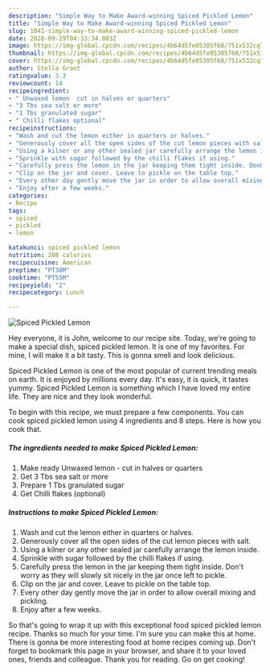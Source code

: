 ```yaml
---
description: "Simple Way to Make Award-winning Spiced Pickled Lemon"
title: "Simple Way to Make Award-winning Spiced Pickled Lemon"
slug: 1041-simple-way-to-make-award-winning-spiced-pickled-lemon
date: 2020-09-29T04:33:34.083Z
image: https://img-global.cpcdn.com/recipes/4b64d5fe05305f68/751x532cq70/spiced-pickled-lemon-recipe-main-photo.jpg
thumbnail: https://img-global.cpcdn.com/recipes/4b64d5fe05305f68/751x532cq70/spiced-pickled-lemon-recipe-main-photo.jpg
cover: https://img-global.cpcdn.com/recipes/4b64d5fe05305f68/751x532cq70/spiced-pickled-lemon-recipe-main-photo.jpg
author: Stella Grant
ratingvalue: 3.3
reviewcount: 14
recipeingredient:
- " Unwaxed lemon  cut in halves or quarters"
- "3 Tbs sea salt or more"
- "1 Tbs granulated sugar"
- " Chilli flakes optional"
recipeinstructions:
- "Wash and cut the lemon either in quarters or halves."
- "Generously cover all the open sides of the cut lemon pieces with salt."
- "Using a kilner or any other sealed jar carefully arrange the lemon inside."
- "Sprinkle with sugar followed by the chilli flakes if using."
- "Carefully press the lemon in the jar keeping them tight inside. Don&#39;t worry as they will slowly sit nicely in the jar once left to pickle."
- "Clip on the jar and cover. Leave to pickle on the table top."
- "Every other day gently move the jar in order to allow overall mixing and pickling."
- "Enjoy after a few weeks."
categories:
- Recipe
tags:
- spiced
- pickled
- lemon

katakunci: spiced pickled lemon 
nutrition: 208 calories
recipecuisine: American
preptime: "PT38M"
cooktime: "PT55M"
recipeyield: "2"
recipecategory: Lunch

---
```



![Spiced Pickled Lemon](https://img-global.cpcdn.com/recipes/4b64d5fe05305f68/751x532cq70/spiced-pickled-lemon-recipe-main-photo.jpg)

Hey everyone, it is John, welcome to our recipe site. Today, we're going to make a special dish, spiced pickled lemon. It is one of my favorites. For mine, I will make it a bit tasty. This is gonna smell and look delicious.



Spiced Pickled Lemon is one of the most popular of current trending meals on earth. It is enjoyed by millions every day. It's easy, it is quick, it tastes yummy. Spiced Pickled Lemon is something which I have loved my entire life. They are nice and they look wonderful.


To begin with this recipe, we must prepare a few components. You can cook spiced pickled lemon using 4 ingredients and 8 steps. Here is how you cook that.

<!--inarticleads1-->

##### The ingredients needed to make Spiced Pickled Lemon:

1. Make ready  Unwaxed lemon - cut in halves or quarters
1. Get 3 Tbs sea salt or more
1. Prepare 1 Tbs granulated sugar
1. Get  Chilli flakes (optional)




<!--inarticleads2-->

##### Instructions to make Spiced Pickled Lemon:

1. Wash and cut the lemon either in quarters or halves.
1. Generously cover all the open sides of the cut lemon pieces with salt.
1. Using a kilner or any other sealed jar carefully arrange the lemon inside.
1. Sprinkle with sugar followed by the chilli flakes if using.
1. Carefully press the lemon in the jar keeping them tight inside. Don&#39;t worry as they will slowly sit nicely in the jar once left to pickle.
1. Clip on the jar and cover. Leave to pickle on the table top.
1. Every other day gently move the jar in order to allow overall mixing and pickling.
1. Enjoy after a few weeks.




So that's going to wrap it up with this exceptional food spiced pickled lemon recipe. Thanks so much for your time. I'm sure you can make this at home. There is gonna be more interesting food at home recipes coming up. Don't forget to bookmark this page in your browser, and share it to your loved ones, friends and colleague. Thank you for reading. Go on get cooking!
